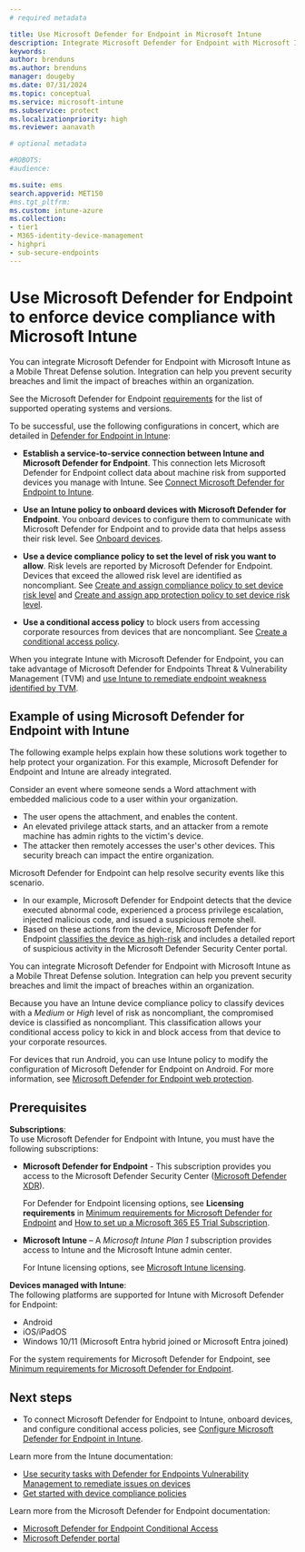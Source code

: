 ```yaml
---
# required metadata

title: Use Microsoft Defender for Endpoint in Microsoft Intune
description: Integrate Microsoft Defender for Endpoint with Microsoft Intune as a Mobile Threat Defense solution.
keywords:
author: brenduns 
ms.author: brenduns
manager: dougeby
ms.date: 07/31/2024
ms.topic: conceptual
ms.service: microsoft-intune
ms.subservice: protect
ms.localizationpriority: high
ms.reviewer: aanavath

# optional metadata

#ROBOTS:
#audience:

ms.suite: ems
search.appverid: MET150
#ms.tgt_pltfrm:
ms.custom: intune-azure
ms.collection:
- tier1
- M365-identity-device-management
- highpri
- sub-secure-endpoints
---
```



# Use Microsoft Defender for Endpoint to enforce device compliance with Microsoft Intune

You can integrate Microsoft Defender for Endpoint with Microsoft Intune as a Mobile Threat Defense solution. Integration can help you prevent security breaches and limit the impact of breaches within an organization.

See the Microsoft Defender for Endpoint [requirements](/defender-endpoint/minimum-requirements#hardware-and-software-requirements) for the list of supported operating systems and versions.

To be successful, use the following configurations in concert, which are detailed in [Defender for Endpoint in Intune](../protect/advanced-threat-protection-configure.md):

- **Establish a service-to-service connection between Intune and Microsoft Defender for Endpoint**. This connection lets Microsoft Defender for Endpoint collect data about machine risk from supported devices you manage with Intune. See [Connect Microsoft Defender for Endpoint to Intune](../protect/advanced-threat-protection-configure.md#connect-microsoft-defender-for-endpoint-to-intune).

- **Use an Intune policy to onboard devices with Microsoft Defender for Endpoint**. You onboard devices to configure them to communicate with Microsoft Defender for Endpoint and to provide data that helps assess their risk level. See [Onboard devices](../protect/advanced-threat-protection-configure.md#onboard-devices).

- **Use a device compliance policy to set the level of risk you want to allow**. Risk levels are reported by Microsoft Defender for Endpoint. Devices that exceed the allowed risk level are identified as noncompliant. See [Create and assign compliance policy to set device risk level](../protect/advanced-threat-protection-configure.md#create-and-assign-compliance-policy-to-set-device-risk-level) and [Create and assign app protection policy to set device risk level](../protect/advanced-threat-protection-configure.md#create-and-assign-app-protection-policy-to-set-device-risk-level).

- **Use a conditional access policy** to block users from accessing corporate resources from devices that are noncompliant. See [Create a conditional access policy](../protect/advanced-threat-protection-configure.md#create-a-conditional-access-policy).

When you integrate Intune with Microsoft Defender for Endpoint, you can take advantage of Microsoft Defender for Endpoints Threat & Vulnerability Management (TVM) and [use Intune to remediate endpoint weakness identified by TVM](atp-manage-vulnerabilities.md).

## Example of using Microsoft Defender for Endpoint with Intune

The following example helps explain how these solutions work together to help protect your organization. For this example, Microsoft Defender for Endpoint and Intune are already integrated.

Consider an event where someone sends a Word attachment with embedded malicious code to a user within your organization.

- The user opens the attachment, and enables the content.
- An elevated privilege attack starts, and an attacker from a remote machine has admin rights to the victim's device.
- The attacker then remotely accesses the user's other devices. This security breach can impact the entire organization.

Microsoft Defender for Endpoint can help resolve security events like this scenario.

- In our example, Microsoft Defender for Endpoint detects that the device executed abnormal code, experienced a process privilege escalation, injected malicious code, and issued a suspicious remote shell.
- Based on these actions from the device, Microsoft Defender for Endpoint [classifies the device as high-risk](/windows/security/threat-protection/microsoft-defender-atp/alerts-queue#severity) and includes a detailed report of suspicious activity in the Microsoft Defender Security Center portal.

You can integrate Microsoft Defender for Endpoint with Microsoft Intune as a Mobile Threat Defense solution. Integration can help you prevent security breaches and limit the impact of breaches within an organization.

Because you have an Intune device compliance policy to classify devices with a *Medium* or *High* level of risk as noncompliant, the compromised device is classified as noncompliant. This classification allows your conditional access policy to kick in and block access from that device to your corporate resources.

For devices that run Android, you can use Intune policy to modify the configuration of Microsoft Defender for Endpoint on Android. For more information, see [Microsoft Defender for Endpoint web protection](../protect/advanced-threat-protection-manage-android.md).

## Prerequisites

**Subscriptions**:  
To use Microsoft Defender for Endpoint with Intune, you must have the following subscriptions:

- **Microsoft Defender for Endpoint** - This subscription provides you access to the Microsoft Defender Security Center ([Microsoft Defender XDR](https://go.microsoft.com/fwlink/p/?linkid=2077139)).

  For Defender for Endpoint licensing options, see **Licensing requirements** in [Minimum requirements for Microsoft Defender for Endpoint](/windows/security/threat-protection/microsoft-defender-atp/minimum-requirements) and [How to set up a Microsoft 365 E5 Trial Subscription](/microsoft-365/security/defender/setup-m365deval#enable-microsoft-365-trial-subscription).

- **Microsoft Intune** – A *Microsoft Intune Plan 1* subscription provides access to Intune and the Microsoft Intune admin center.

  For Intune licensing options, see [Microsoft Intune licensing](../fundamentals/licenses.md).

**Devices managed with Intune**:  
The following platforms are supported for Intune with Microsoft Defender for Endpoint:

- Android
- iOS/iPadOS
- Windows 10/11 (Microsoft Entra hybrid joined or Microsoft Entra joined)

For the system requirements for Microsoft Defender for Endpoint, see [Minimum requirements for Microsoft Defender for Endpoint](/microsoft-365/security/defender-endpoint/minimum-requirements).

## Next steps

- To connect Microsoft Defender for Endpoint to Intune, onboard devices, and configure conditional access policies, see [Configure Microsoft Defender for Endpoint in Intune](../protect/advanced-threat-protection-configure.md).

Learn more from the Intune documentation:

- [Use security tasks with Defender for Endpoints Vulnerability Management to remediate issues on devices](atp-manage-vulnerabilities.md)
- [Get started with device compliance policies](device-compliance-get-started.md)

Learn more from the Microsoft Defender for Endpoint documentation:

- [Microsoft Defender for Endpoint Conditional Access](/defender-endpoint/conditional-access)
- [Microsoft Defender portal](/defender-xdr/microsoft-365-defender-portal)
